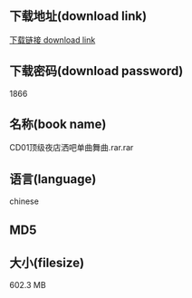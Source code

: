 ## 下载地址(download link)
[下载链接 download link](https://tutu365.netlify.app/?s=CD01%E9%A1%B6%E7%BA%A7%E5%A4%9C%E5%BA%97%E6%B4%92%E5%90%A7%E5%8D%95%E6%9B%B2%E8%88%9E%E6%9B%B2.rar)

## 下载密码(download password)
1866

## 名称(book name)
CD01顶级夜店洒吧单曲舞曲.rar.rar

## 语言(language)
chinese

## MD5


## 大小(filesize)
602.3 MB
